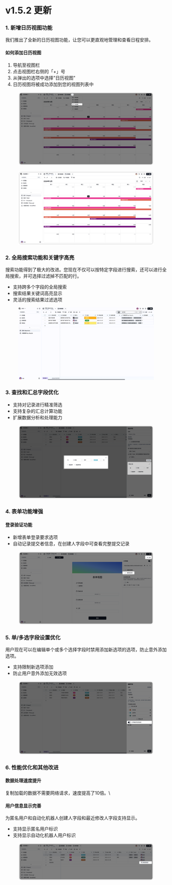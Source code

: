 # v1.5.2 更新

### 1. 新增日历视图功能

我们推出了全新的日历视图功能，让您可以更直观地管理和查看日程安排。

#### 如何添加日历视图

1. 导航至视图栏
2. 点击视图栏右侧的「+」号
3. 从弹出的选项中选择"日历视图"
4. 日历视图将被成功添加到您的视图列表中

<figure><img src="../.gitbook/assets/image (13).png" alt=""><figcaption></figcaption></figure>

<figure><img src="../.gitbook/assets/image (14).png" alt=""><figcaption></figcaption></figure>



### 2. 全局搜索功能和关键字高亮

搜索功能得到了极大的改进。您现在不仅可以按特定字段进行搜索，还可以进行全局搜索，并可选择过滤掉不匹配的行。

* 支持跨多个字段的全局搜索
* 搜索结果关键词高亮显示
* 灵活的搜索结果过滤选项

<figure><img src="../.gitbook/assets/20241204-183426.gif" alt=""><figcaption></figcaption></figure>



### 3. 查找和汇总字段优化

* 支持对记录进行精准筛选
* 支持复杂的汇总计算功能
* 扩展数据分析和处理能力

<figure><img src="../.gitbook/assets/image (15).png" alt=""><figcaption></figcaption></figure>



### 4. 表单功能增强

#### 登录验证功能

* 新增表单登录要求选项
* 自动记录提交者信息，在创建人字段中可查看完整提交记录

<figure><img src="../.gitbook/assets/image (16).png" alt=""><figcaption></figcaption></figure>



### 5. 单/多选字段设置优化

用户现在可以在编辑单个或多个选择字段时禁用添加新选项的选项，防止意外添加选项。

* 支持限制新选项添加
* 防止用户意外添加无效选项

<figure><img src="../.gitbook/assets/image (17).png" alt=""><figcaption></figcaption></figure>



### 6. 性能优化和其他改进

#### 数据处理速度提升

复制加载的数据不需要网络请求，速度提高了10倍。\


#### 用户信息显示完善

为匿名用户和自动化机器人创建人字段和最近修改人字段支持显示。

* 支持显示匿名用户标识
* 支持显示自动化机器人用户标识

<figure><img src="../.gitbook/assets/image (18).png" alt=""><figcaption></figcaption></figure>
